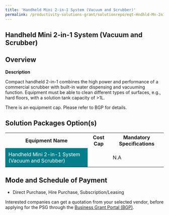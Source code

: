 ```yaml
---
title: 'Handheld Mini 2-in-1 System (Vacuum and Scrubber)'
permalink: /productivity-solutions-grant/solutionrepo/eqt-Hndhld-Mn-2n1-sys-Vcuum-nd-Scrubbr-Envronmntl-Srvcs
---
```


## Handheld Mini 2-in-1 System (Vacuum and Scrubber)

## Overview

**Description**

Compact handheld 2-in-1 combines the high power and performance of a commercial scrubber with built-in water dispensing and vacuuming function. Equipment must be able to clean different types of surfaces, e.g., hard floors, with a solution tank capacity of >1L.

There is an equipment cap. Please refer to BGP for details.

## Solution Packages Option(s)

<table>
<tr>
<th><b>Equipment Name</b></th>
<th><b>Cost Cap</b></th>
<th><b>Mandatory Specifications</b></th>
</tr>
<tr>
<td style='padding: 10px; background-color: #037E8A; color: #FFFFFF;'>Handheld Mini 2-in-1 System (Vacuum and Scrubber)</td>
<td style='padding: 10px;'></td>
<td style='padding: 10px;'>N.A</td>
</tr>
</table>

## Mode and Schedule of Payment

 - Direct Purchase, Hire Purchase, Subscription/Leasing

Interested companies can get a quotation from your selected vendor, before applying for the PSG through the <a href='https://www.businessgrants.gov.sg/' target='_blank' rel='noopener'>Business Grant Portal (BGP)</a>.

<script src="/jquery/resize-tables.js"></script>
